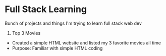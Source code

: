 # Full Stack Learning
Bunch of projects and things I'm trying to learn full stack web dev
1. Top 3 Movies
 - Created a simple HTML website and listed my 3 favorite movies all time
 - Purpose: Familiar with simple HTML coding
